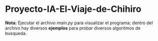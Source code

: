 # Proyecto-IA-El-Viaje-de-Chihiro

**Nota:** Ejecutar el archivo _main.py_ para visualizar el programa; dentro del archivo hay diversos **ejemplos** para probar diversos algoritmos de busqueda.
